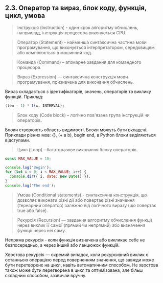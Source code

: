 ## 2.3. Оператор та вираз, блок коду, функція, цикл, умова

> Інструкція (Instruction) - один крок алгоритму обчислень, наприклад, інструкція процесора виконується CPU.

> Оператор (Statement) - найменша синтаксична частина мови програмування, що виконується інтерпретатором, середовищем або компілюється в машинний код.

> Команда (Command) – атомарне завдання для командного процесора.

> Вираз (Expression) — синтаксична конструкція мови програмування, призначена для виконання обчислень.

Вираз складається з ідентифікаторів, значень, операторів та виклику функцій. Приклад:

```js
(len - 1) * f(x, INTERVAL);
```

> Блок коду (Code block) – логічно пов'язана група інструкцій чи операторів.

Блоки створюють область видимості. Блоки можуть бути вкладені. Приклади різних мов: {}, (+ a b), begin end, в Python блоки виділяються відступами.

> Цикл (Loop) – багаторазове виконання блоку операторів.

```js
const MAX_VALUE = 10;

console.log('Begin');
for (let i = 0; i < MAX_VALUE; i++) {
  console.dir({ i, date: new Date() });
}
console.log('The end');
```

> Умова (Conditional statements) - синтаксична конструкція, що дозволяє виконати різні дії або повертає різні значення (тернарний оператор) залежно від логічного виразу (що повертає true або false).

> Рекурсія (Recursion) — завдання алгоритму обчислення функції через виклик її самої (прямий чи непрямий) або визначення функції через неї саму.

Непряма рекурсія - коли функція визначена або викликає себе не безпосередньо, а через інший або ланцюжок функцій.

Хвостова рекурсія — окремий випадок, коли рекурсивний виклик є останньою операцією перед поверненням значення, що завжди може бути перетворено на цикл, навіть автоматичним способом. Не хвостова також може бути перетворена в цикл та оптимізована, але більш складним способом, зазвичай вручну.
